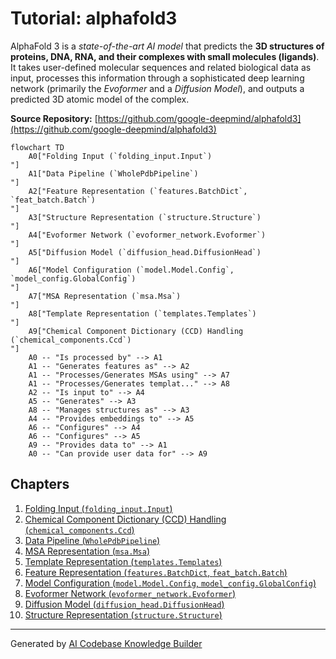 # Tutorial: alphafold3

AlphaFold 3 is a *state-of-the-art AI model* that predicts the **3D structures of proteins, DNA, RNA, and their complexes with small molecules (ligands)**.
It takes user-defined molecular sequences and related biological data as input, processes this information through a sophisticated deep learning network (primarily the *Evoformer* and a *Diffusion Model*), and outputs a predicted 3D atomic model of the complex.


**Source Repository:** [https://github.com/google-deepmind/alphafold3](https://github.com/google-deepmind/alphafold3)

```mermaid
flowchart TD
    A0["Folding Input (`folding_input.Input`)
"]
    A1["Data Pipeline (`WholePdbPipeline`)
"]
    A2["Feature Representation (`features.BatchDict`, `feat_batch.Batch`)
"]
    A3["Structure Representation (`structure.Structure`)
"]
    A4["Evoformer Network (`evoformer_network.Evoformer`)
"]
    A5["Diffusion Model (`diffusion_head.DiffusionHead`)
"]
    A6["Model Configuration (`model.Model.Config`, `model_config.GlobalConfig`)
"]
    A7["MSA Representation (`msa.Msa`)
"]
    A8["Template Representation (`templates.Templates`)
"]
    A9["Chemical Component Dictionary (CCD) Handling (`chemical_components.Ccd`)
"]
    A0 -- "Is processed by" --> A1
    A1 -- "Generates features as" --> A2
    A1 -- "Processes/Generates MSAs using" --> A7
    A1 -- "Processes/Generates templat..." --> A8
    A2 -- "Is input to" --> A4
    A5 -- "Generates" --> A3
    A8 -- "Manages structures as" --> A3
    A4 -- "Provides embeddings to" --> A5
    A6 -- "Configures" --> A4
    A6 -- "Configures" --> A5
    A9 -- "Provides data to" --> A1
    A0 -- "Can provide user data for" --> A9
```

## Chapters

1. [Folding Input (`folding_input.Input`)
](01_folding_input___folding_input_input___.md)
2. [Chemical Component Dictionary (CCD) Handling (`chemical_components.Ccd`)
](02_chemical_component_dictionary__ccd__handling___chemical_components_ccd___.md)
3. [Data Pipeline (`WholePdbPipeline`)
](03_data_pipeline___wholepdbpipeline___.md)
4. [MSA Representation (`msa.Msa`)
](04_msa_representation___msa_msa___.md)
5. [Template Representation (`templates.Templates`)
](05_template_representation___templates_templates___.md)
6. [Feature Representation (`features.BatchDict`, `feat_batch.Batch`)
](06_feature_representation___features_batchdict____feat_batch_batch___.md)
7. [Model Configuration (`model.Model.Config`, `model_config.GlobalConfig`)
](07_model_configuration___model_model_config____model_config_globalconfig___.md)
8. [Evoformer Network (`evoformer_network.Evoformer`)
](08_evoformer_network___evoformer_network_evoformer___.md)
9. [Diffusion Model (`diffusion_head.DiffusionHead`)
](09_diffusion_model___diffusion_head_diffusionhead___.md)
10. [Structure Representation (`structure.Structure`)
](10_structure_representation___structure_structure___.md)


---

Generated by [AI Codebase Knowledge Builder](https://github.com/The-Pocket/Tutorial-Codebase-Knowledge)